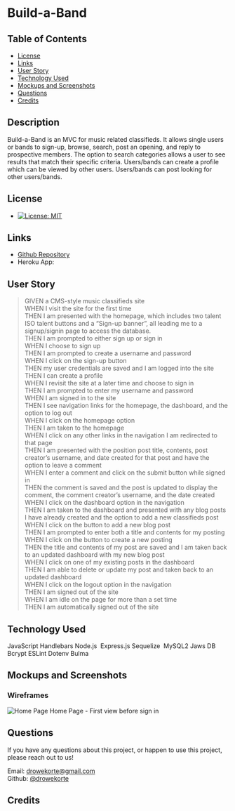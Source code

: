 # Build-a-Band
 
## Table of Contents

* [License](#license)
* [Links](#links)
* [User Story](#user-story)
* [Technology Used](#technology-used)
* [Mockups and Screenshots](#mockups-and-screenshots)
* [Questions](#questions)
* [Credits](#credits)

## Description
 
Build-a-Band is an MVC for music related classifieds. It allows single users or bands to sign-up, browse, search, post an opening, and reply to prospective members. The option to search categories allows a user to see results that match their specific criteria. Users/bands can create a profile which can be viewed by other users. Users/bands can post looking for other users/bands.
  
## License
 
* [![License: MIT](https://img.shields.io/badge/License-MIT-yellow.svg)](https://opensource.org/licenses/MIT)
  
## Links
 
* [Github Repository](https://github.com/Danomiterock/Build-a-Band/pull/14) 
* Heroku App: 
 
## User Story

>GIVEN a CMS-style music classifieds site  <br />
WHEN I visit the site for the first time  <br />
THEN I am presented with the homepage, which includes two talent ISO talent buttons and a “Sign-up banner”, all leading me to a signup/signin page to access the database.  <br />
THEN I am prompted to either sign up or sign in  <br />
WHEN I choose to sign up  <br />
THEN I am prompted to create a username and password  <br />
WHEN I click on the sign-up button  <br />
THEN my user credentials are saved and I am logged into the site  <br />
THEN I can create a profile  <br />
WHEN I revisit the site at a later time and choose to sign in  <br />
THEN I am prompted to enter my username and password  <br />
WHEN I am signed in to the site  <br />
THEN I see navigation links for the homepage, the dashboard, and the option to log out  <br />
WHEN I click on the homepage option  <br />
THEN I am taken to the homepage  <br />
WHEN I click on any other links in the navigation I am redirected to that page  <br />
THEN I am presented with the position post title, contents, post creator’s username, and date created for that post and have the option to leave a comment  <br />
WHEN I enter a comment and click on the submit button while signed in  <br />
THEN the comment is saved and the post is updated to display the comment, the comment creator’s username, and the date created  <br />
WHEN I click on the dashboard option in the navigation  <br />
THEN I am taken to the dashboard and presented with any blog posts I have already created and the option to add a new classifieds post  <br />
WHEN I click on the button to add a new blog post  <br />
THEN I am prompted to enter both a title and contents for my posting  <br />
WHEN I click on the button to create a new posting  <br />
THEN the title and contents of my post are saved and I am taken back to an updated dashboard with my new blog post  <br />
WHEN I click on one of my existing posts in the dashboard  <br />
THEN I am able to delete or update my post and taken back to an updated dashboard  <br />
WHEN I click on the logout option in the navigation  <br />
THEN I am signed out of the site  <br />
WHEN I am idle on the page for more than a set time  <br />
THEN I am automatically signed out of the site  <br />
 

  
## Technology Used
 
JavaScript
Handlebars
Node.js 
Express.js
Sequelize 
MySQL2
Jaws DB
Bcrypt
ESLint
Dotenv
Bulma
  
## Mockups and Screenshots
### Wireframes
![Home Page](./Wireframe/1-HomePage.png)
Home Page - First view before sign in

  
## Questions
 
If you have any questions about this project, or happen to use this project, please reach out to us!
<br>


Email: drowekorte@gmail.com
<br>
Github: [@drowekorte](https://github.com/Drowekorte)

 
## Credits
 

